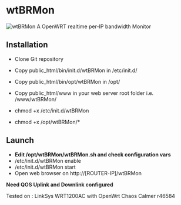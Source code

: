 # wtBRMon
![wtBRMon](https://raw.githubusercontent.com/wtc0der/wtBRMon/master/public_html/screenshot.jpg "wtBRMon")
A OpenWRT realtime per-IP bandwidth Monitor

## Installation
 - Clone Git repository

 - Copy public_html/bin/init.d/wtBRMon in /etc/init.d/
 - Copy public_html/bin/opt/wtBRMon in /opt/
 - Copy public_html/www in your web server root folder i.e. /www/wtBRMon/

 - chmod +x /etc/init.d/wtBRMon
 - chmod +x /opt/wtBRMon/*

## Launch
 - **Edit /opt/wtBRMon/wtBRMon.sh and check configuration vars**
 - /etc/init.d/wtBRMon enable
 - /etc/init.d/wtBRMon start
 - Open web browser on http://[ROUTER-IP]/wtBRMon

**Need QOS Uplink and Downlink configured**


Tested on : LinkSys WRT1200AC with OpenWrt Chaos Calmer r46584
